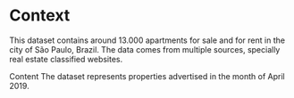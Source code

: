 # Context
This dataset contains around 13.000 apartments for sale and for rent in the city of São Paulo, Brazil. The data comes from multiple sources, specially real estate classified websites.

Content
The dataset represents properties advertised in the month of April 2019.
